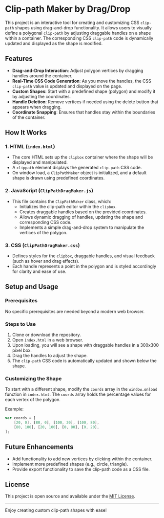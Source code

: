 
# Clip-path Maker by Drag/Drop

This project is an interactive tool for creating and customizing CSS `clip-path` shapes using drag-and-drop functionality. It allows users to visually define a polygonal `clip-path` by adjusting draggable handles on a shape within a container. The corresponding CSS `clip-path` code is dynamically updated and displayed as the shape is modified.

## Features

- **Drag-and-Drop Interaction**: Adjust polygon vertices by dragging handles around the container.
- **Real-Time CSS Code Generation**: As you move the handles, the CSS `clip-path` value is updated and displayed on the page.
- **Custom Shapes**: Start with a predefined shape (polygon) and modify it by adjusting the coordinates.
- **Handle Deletion**: Remove vertices if needed using the delete button that appears when dragging.
- **Coordinate Snapping**: Ensures that handles stay within the boundaries of the container.

## How It Works

### 1. HTML (`index.html`)
- The core HTML sets up the `clipbox` container where the shape will be displayed and manipulated.
- A `clippath` element displays the generated `clip-path` CSS code.
- On window load, a `ClipPathMaker` object is initialized, and a default shape is drawn using predefined coordinates.

### 2. JavaScript (`ClipPathDragMaker.js`)
- This file contains the `ClipPathMaker` class, which:
  - Initializes the clip-path editor within the `clipbox`.
  - Creates draggable handles based on the provided coordinates.
  - Allows dynamic dragging of handles, updating the shape and corresponding CSS code.
  - Implements a simple drag-and-drop system to manipulate the vertices of the polygon.

### 3. CSS (`ClipPathDragMaker.css`)
- Defines styles for the `clipbox`, draggable handles, and visual feedback (such as hover and drag effects).
- Each handle represents a point in the polygon and is styled accordingly for clarity and ease of use.

## Setup and Usage

### Prerequisites
No specific prerequisites are needed beyond a modern web browser.

### Steps to Use
1. Clone or download the repository.
2. Open `index.html` in a web browser.
3. Upon loading, you will see a shape with draggable handles in a 300x300 pixel box.
4. Drag the handles to adjust the shape.
5. The `clip-path` CSS code is automatically updated and shown below the shape.

### Customizing the Shape
To start with a different shape, modify the `coords` array in the `window.onload` function in `index.html`. The `coords` array holds the percentage values for each vertex of the polygon.

Example:
```javascript
var coords = [
    [20, 0], [80, 0], [100, 20], [100, 80],
    [80, 100], [20, 100], [0, 80], [0, 20],
];
```

## Future Enhancements
- Add functionality to add new vertices by clicking within the container.
- Implement more predefined shapes (e.g., circle, triangle).
- Provide export functionality to save the clip-path code as a CSS file.

## License

This project is open source and available under the [MIT License](LICENSE).

---

Enjoy creating custom clip-path shapes with ease!
